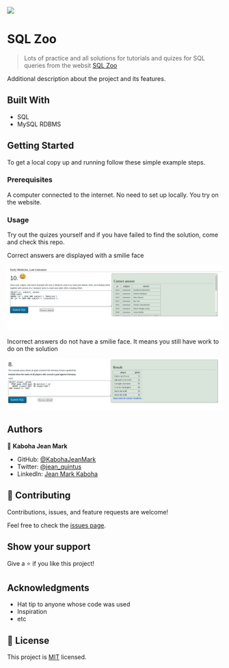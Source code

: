![](https://img.shields.io/badge/Microverse-blueviolet)

# SQL Zoo

> Lots of practice and all solutions for tutorials and quizes for SQL queries from the websit [SQL Zoo](https://sqlzoo.net/wiki/SELECT_basics)

Additional description about the project and its features.

## Built With

- SQL
- MySQL RDBMS

## Getting Started

To get a local copy up and running follow these simple example steps.

### Prerequisites
A computer connected to the internet. No need to set up locally. You try on the website.

### Usage
Try out the quizes yourself and if you have failed to find the solution, come and check this repo.

Correct answers are displayed with a smilie face

![correct answer on tutorial](./assets/tutorial_correct.png)

Incorrect answers do not have a smilie face. It means you still have work to do on the solution

![incorrect answer on tutorial](./assets/tutorial_wrong.png)


## Authors

👤 **Kaboha Jean Mark**

- GitHub: [@KabohaJeanMark](https://github.com/KabohaJeanMark)
- Twitter: [@jean_quintus](https://twitter.com/jean_quintus)
- LinkedIn: [Jean Mark Kaboha](https://www.linkedin.com/in/jean-mark-kaboha-software-engineer/)

## 🤝 Contributing

Contributions, issues, and feature requests are welcome!

Feel free to check the [issues page](https://github.com/KabohaJeanMark/SQL-ZOO/issues).

## Show your support

Give a ⭐️ if you like this project!

## Acknowledgments

- Hat tip to anyone whose code was used
- Inspiration
- etc

## 📝 License

This project is [MIT](./LICENSE) licensed.
